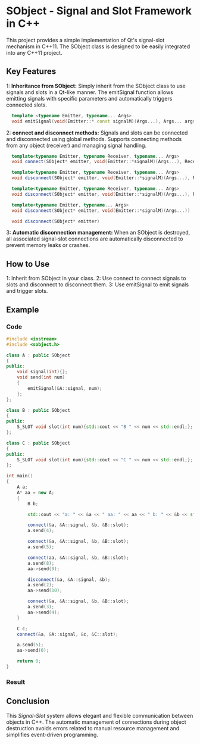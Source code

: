 # SObject - Signal and Slot Framework in C++

This project provides a simple implementation of Qt's signal-slot mechanism in C++11. The SObject class is designed to be easily integrated into any C++11 project.

## Key Features

1: **Inheritance from SObject:** Simply inherit from the SObject class to use signals and slots in a Qt-like manner. The emitSignal function allows emitting signals with specific parameters and automatically     triggers connected slots.
  ```cpp
    template <typename Emitter, typename... Args>
    void emitSignal(void(Emitter::* const signalM)(Args...), Args... args) const
  ```

2: **connect and disconnect methods:** Signals and slots can be connected and disconnected using global methods. Supports connecting methods from any object (receiver) and managing signal handling.
  ```cpp
    template<typename Emitter, typename Receiver, typename... Args>
    void connect(SObject* emitter, void(Emitter::*signalM)(Args...), Receiver* receiver, void(Receiver::*slotM)(Args...))
  ```
  ```cpp
    template<typename Emitter, typename Receiver, typename... Args>
    void disconnect(SObject* emitter, void(Emitter::*signalM)(Args...), Receiver* receiver, void(Receiver::*slotM)(Args...))
  ```
  ```cpp
    template<typename Emitter, typename Receiver, typename... Args>
    void disconnect(SObject* emitter, void(Emitter::*signalM)(Args...), Receiver* receiver)
  ```
  ```cpp
    template<typename Emitter, typename... Args>
    void disconnect(SObject* emitter, void(Emitter::*signalM)(Args...))
  ```
  ```cpp
    void disconnect(SObject* emitter)
  ```

3: **Automatic disconnection management:** When an SObject is destroyed, all associated signal-slot connections are automatically disconnected to prevent memory leaks or crashes.

## How to Use

1: Inherit from SObject in your class.
2: Use connect to connect signals to slots and disconnect to disconnect them.
3: Use emitSignal to emit signals and trigger slots.

## Example

### Code
```cpp
#include <iostream>
#include <sobject.h>

class A : public SObject
{
public:
    void signal(int){};
    void send(int num)
    {
        emitSignal(&A::signal, num);
    };
};

class B : public SObject
{
public:
    S_SLOT void slot(int num){std::cout << "B " << num << std::endl;};
};

class C : public SObject
{
public:
    S_SLOT void slot(int num){std::cout << "C " << num << std::endl;};
};

int main()
{
    A a;
    A* aa = new A;
    {
        B b;

        std::cout << "a: " << &a << " aa: " << aa << " b: " << &b << std::endl;

        connect(&a, &A::signal, &b, &B::slot);
        a.send(4);

        connect(&a, &A::signal, &b, &B::slot);
        a.send(5);

        connect(aa, &A::signal, &b, &B::slot);
        a.send(8);
        aa->send(9);

        disconnect(&a, &A::signal, &b);
        a.send(2);
        aa->send(10);

        connect(&a, &A::signal, &b, &B::slot);
        a.send(3);
        aa->send(4);
    }

    C c;
    connect(&a, &A::signal, &c, &C::slot);

    a.send(5);
    aa->send(6);

    return 0;
}
```
### Result

## Conclusion

This *Signal-Slot* system allows elegant and flexible communication between objects in C++. The automatic management of connections during object destruction avoids errors related to manual resource management and simplifies event-driven programming.
